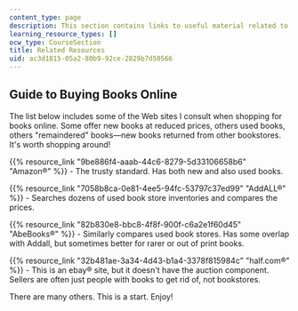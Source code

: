 ```yaml
---
content_type: page
description: This section contains links to useful material related to the course.
learning_resource_types: []
ocw_type: CourseSection
title: Related Resources
uid: ac3d1815-05a2-80b9-92ce-2829b7d50566
---
```


Guide to Buying Books Online
----------------------------

The list below includes some of the Web sites I consult when shopping for books online. Some offer new books at reduced prices, others used books, others "remaindered" books—new books returned from other bookstores. It's worth shopping around!

{{% resource_link "9be886f4-aaab-44c6-8279-5d33106658b6" "Amazon®" %}} - The trusty standard. Has both new and also used books.

{{% resource_link "7058b8ca-0e81-4ee5-94fc-53797c37ed99" "AddALL®" %}} - Searches dozens of used book store inventories and compares the prices.

{{% resource_link "82b830e8-bbc8-4f8f-900f-c6a2e1f60d45" "AbeBooks®" %}} - Similarly compares used book stores. Has some overlap with Addall, but sometimes better for rarer or out of print books.

{{% resource_link "32b481ae-3a34-4d43-b1a4-3378f815984c" "half.com®" %}} - This is an ebay® site, but it doesn't have the auction component. Sellers are often just people with books to get rid of, not bookstores.

There are many others. This is a start. Enjoy!
